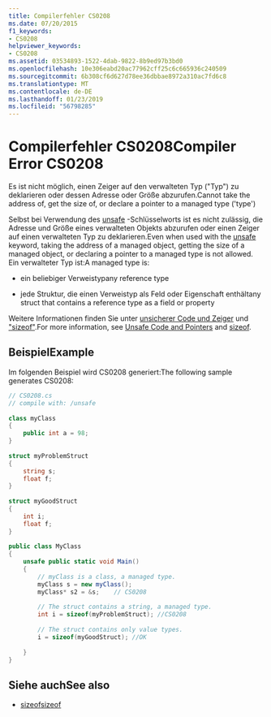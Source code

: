 ```yaml
---
title: Compilerfehler CS0208
ms.date: 07/20/2015
f1_keywords:
- CS0208
helpviewer_keywords:
- CS0208
ms.assetid: 03534893-1522-4dab-9822-8b9ed97b3bd0
ms.openlocfilehash: 10e306eabd20ac77962cff25c6c665936c240509
ms.sourcegitcommit: 6b308cf6d627d78ee36dbbae8972a310ac7fd6c8
ms.translationtype: MT
ms.contentlocale: de-DE
ms.lasthandoff: 01/23/2019
ms.locfileid: "56798285"
---
```

# <a name="compiler-error-cs0208"></a><span data-ttu-id="49b57-102">Compilerfehler CS0208</span><span class="sxs-lookup"><span data-stu-id="49b57-102">Compiler Error CS0208</span></span>
<span data-ttu-id="49b57-103">Es ist nicht möglich, einen Zeiger auf den verwalteten Typ ("Typ") zu deklarieren oder dessen Adresse oder Größe abzurufen.</span><span class="sxs-lookup"><span data-stu-id="49b57-103">Cannot take the address of, get the size of, or declare a pointer to a managed type ('type')</span></span>  
  
 <span data-ttu-id="49b57-104">Selbst bei Verwendung des [unsafe](../../csharp/language-reference/keywords/unsafe.md) -Schlüsselworts ist es nicht zulässig, die Adresse und Größe eines verwalteten Objekts abzurufen oder einen Zeiger auf einen verwalteten Typ zu deklarieren.</span><span class="sxs-lookup"><span data-stu-id="49b57-104">Even when used with the [unsafe](../../csharp/language-reference/keywords/unsafe.md) keyword, taking the address of a managed object, getting the size of a managed object, or declaring a pointer to a managed type is not allowed.</span></span> <span data-ttu-id="49b57-105">Ein verwalteter Typ ist:</span><span class="sxs-lookup"><span data-stu-id="49b57-105">A managed type is:</span></span>  
  
-   <span data-ttu-id="49b57-106">ein beliebiger Verweistyp</span><span class="sxs-lookup"><span data-stu-id="49b57-106">any reference type</span></span>  
  
-   <span data-ttu-id="49b57-107">jede Struktur, die einen Verweistyp als Feld oder Eigenschaft enthält</span><span class="sxs-lookup"><span data-stu-id="49b57-107">any struct that contains a reference type as a field or property</span></span>  
  
 <span data-ttu-id="49b57-108">Weitere Informationen finden Sie unter [unsicherer Code und Zeiger](../../csharp/programming-guide/unsafe-code-pointers/index.md) und ["sizeof"](../../csharp/language-reference/keywords/sizeof.md).</span><span class="sxs-lookup"><span data-stu-id="49b57-108">For more information, see [Unsafe Code and Pointers](../../csharp/programming-guide/unsafe-code-pointers/index.md) and [sizeof](../../csharp/language-reference/keywords/sizeof.md).</span></span>  
  
## <a name="example"></a><span data-ttu-id="49b57-109">Beispiel</span><span class="sxs-lookup"><span data-stu-id="49b57-109">Example</span></span>  
 <span data-ttu-id="49b57-110">Im folgenden Beispiel wird CS0208 generiert:</span><span class="sxs-lookup"><span data-stu-id="49b57-110">The following sample generates CS0208:</span></span>  
  
```csharp  
// CS0208.cs  
// compile with: /unsafe  
  
class myClass  
{  
    public int a = 98;  
}  
  
struct myProblemStruct  
{  
    string s;  
    float f;  
}  
  
struct myGoodStruct  
{  
    int i;  
    float f;  
}  
  
public class MyClass  
{  
    unsafe public static void Main()  
    {  
        // myClass is a class, a managed type.  
        myClass s = new myClass();    
        myClass* s2 = &s;    // CS0208  
  
        // The struct contains a string, a managed type.  
        int i = sizeof(myProblemStruct); //CS0208  
  
        // The struct contains only value types.  
        i = sizeof(myGoodStruct); //OK  
  
    }  
}  
```  
  
## <a name="see-also"></a><span data-ttu-id="49b57-111">Siehe auch</span><span class="sxs-lookup"><span data-stu-id="49b57-111">See also</span></span>

- [<span data-ttu-id="49b57-112">sizeof</span><span class="sxs-lookup"><span data-stu-id="49b57-112">sizeof</span></span>](../../csharp/language-reference/keywords/sizeof.md)
